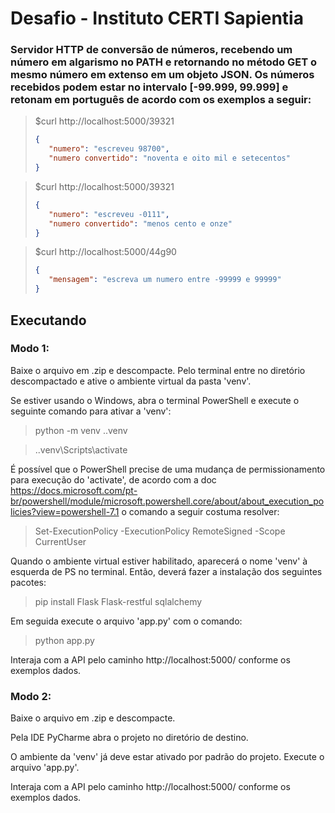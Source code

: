 # Desafio - Instituto CERTI Sapientia

### Servidor HTTP de conversão de números, recebendo um número em algarismo no PATH e retornando no método GET o mesmo número em extenso em um objeto JSON. Os números recebidos podem estar no intervalo [-99.999, 99.999] e retonam em português de acordo com os exemplos a seguir:                         
> $curl http://localhost:5000/39321
>```json
>{
>    "numero": "escreveu 98700",
>    "numero convertido": "noventa e oito mil e setecentos"
>}

> $curl http://localhost:5000/39321
>```json
>{
>    "numero": "escreveu -0111",
>    "numero convertido": "menos cento e onze"
>}

> $curl http://localhost:5000/44g90
>```json
>{
>    "mensagem": "escreva um numero entre -99999 e 99999"
>}

## Executando
### Modo 1:
Baixe o arquivo em .zip e descompacte. Pelo terminal entre no diretório descompactado e ative o ambiente virtual da pasta 'venv'.

Se estiver usando o Windows, abra o terminal PowerShell e execute o seguinte comando para ativar a 'venv':

>python -m venv .\.venv

>.\.venv\Scripts\activate

É possível que o PowerShell precise de uma mudança de permissionamento para execução do 'activate', de acordo com a doc https://docs.microsoft.com/pt-br/powershell/module/microsoft.powershell.core/about/about_execution_policies?view=powershell-7.1 o comando a seguir costuma resolver:

>Set-ExecutionPolicy -ExecutionPolicy RemoteSigned -Scope CurrentUser

Quando o ambiente virtual estiver habilitado, aparecerá o nome 'venv' à esquerda de PS no terminal. Então, deverá fazer a instalação dos seguintes pacotes:

> pip install Flask Flask-restful sqlalchemy
> 

Em seguida execute o arquivo 'app.py' com o comando:

>python app.py

Interaja com a API pelo caminho http://localhost:5000/ conforme os exemplos dados.

### Modo 2:
Baixe o arquivo em .zip e descompacte.

Pela IDE PyCharme abra o projeto no diretório de destino. 

O ambiente da 'venv' já deve estar ativado por padrão do projeto. Execute o arquivo 'app.py'. 

Interaja com a API pelo caminho http://localhost:5000/ conforme os exemplos dados.
